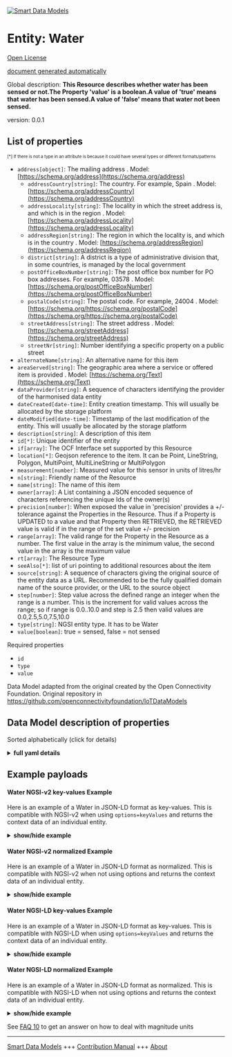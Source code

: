 <!-- 10-Header -->  
[![Smart Data Models](https://smartdatamodels.org/wp-content/uploads/2022/01/SmartDataModels_logo.png "Logo")](https://smartdatamodels.org)  
Entity: Water  
=============<!-- /10-Header -->  
<!-- 15-License -->  
[Open License](https://github.com/smart-data-models//dataModel.OCF/blob/master/Water/LICENSE.md)  
[document generated automatically](https://docs.google.com/presentation/d/e/2PACX-1vTs-Ng5dIAwkg91oTTUdt8ua7woBXhPnwavZ0FxgR8BsAI_Ek3C5q97Nd94HS8KhP-r_quD4H0fgyt3/pub?start=false&loop=false&delayms=3000#slide=id.gb715ace035_0_60)  
<!-- /15-License -->  
<!-- 20-Description -->  
Global description: **This Resource describes whether water has been sensed or not.The Property 'value' is a boolean.A value of 'true' means that water has been sensed.A value of 'false' means that water not been sensed.**  
version: 0.0.1  
<!-- /20-Description -->  
<!-- 30-PropertiesList -->  

## List of properties  

<sup><sub>[*] If there is not a type in an attribute is because it could have several types or different formats/patterns</sub></sup>  
- `address[object]`: The mailing address  . Model: [https://schema.org/address](https://schema.org/address)	- `addressCountry[string]`: The country. For example, Spain  . Model: [https://schema.org/addressCountry](https://schema.org/addressCountry)  
	- `addressLocality[string]`: The locality in which the street address is, and which is in the region  . Model: [https://schema.org/addressLocality](https://schema.org/addressLocality)  
	- `addressRegion[string]`: The region in which the locality is, and which is in the country  . Model: [https://schema.org/addressRegion](https://schema.org/addressRegion)  
	- `district[string]`: A district is a type of administrative division that, in some countries, is managed by the local government    
	- `postOfficeBoxNumber[string]`: The post office box number for PO box addresses. For example, 03578  . Model: [https://schema.org/postOfficeBoxNumber](https://schema.org/postOfficeBoxNumber)  
	- `postalCode[string]`: The postal code. For example, 24004  . Model: [https://schema.org/https://schema.org/postalCode](https://schema.org/https://schema.org/postalCode)  
	- `streetAddress[string]`: The street address  . Model: [https://schema.org/streetAddress](https://schema.org/streetAddress)  
	- `streetNr[string]`: Number identifying a specific property on a public street    
- `alternateName[string]`: An alternative name for this item  - `areaServed[string]`: The geographic area where a service or offered item is provided  . Model: [https://schema.org/Text](https://schema.org/Text)- `dataProvider[string]`: A sequence of characters identifying the provider of the harmonised data entity  - `dateCreated[date-time]`: Entity creation timestamp. This will usually be allocated by the storage platform  - `dateModified[date-time]`: Timestamp of the last modification of the entity. This will usually be allocated by the storage platform  - `description[string]`: A description of this item  - `id[*]`: Unique identifier of the entity  - `if[array]`: The OCF Interface set supported by this Resource  - `location[*]`: Geojson reference to the item. It can be Point, LineString, Polygon, MultiPoint, MultiLineString or MultiPolygon  - `measurement[number]`: Measured value for this sensor in units of litres/hr  - `n[string]`: Friendly name of the Resource  - `name[string]`: The name of this item  - `owner[array]`: A List containing a JSON encoded sequence of characters referencing the unique Ids of the owner(s)  - `precision[number]`: When exposed the value in 'precision' provides a +/- tolerance against the Properties in the Resource. Thus if a Property is UPDATED to a value and that Property then RETRIEVED, the RETRIEVED value is valid if in the range of the set value +/- precision  - `range[array]`: The valid range for the Property in the Resource as a number. The first value in the array is the minimum value, the second value in the array is the maximum value  - `rt[array]`: The Resource Type  - `seeAlso[*]`: list of uri pointing to additional resources about the item  - `source[string]`: A sequence of characters giving the original source of the entity data as a URL. Recommended to be the fully qualified domain name of the source provider, or the URL to the source object  - `step[number]`: Step value across the defined range an integer when the range is a number.  This is the increment for valid values across the range; so if range is 0.0..10.0 and step is 2.5 then valid values are 0.0,2.5,5.0,7.5,10.0  - `type[string]`: NGSI entity type. It has to be Water  - `value[boolean]`: true = sensed, false = not sensed  <!-- /30-PropertiesList -->  
<!-- 35-RequiredProperties -->  
Required properties  
- `id`  - `type`  - `value`  <!-- /35-RequiredProperties -->  
<!-- 40-RequiredProperties -->  
Data Model adapted from the original created by the Open Connectivity Foundation. Original repository in https://github.com/openconnectivityfoundation/IoTDataModels  
<!-- /40-RequiredProperties -->  
<!-- 50-DataModelHeader -->  
## Data Model description of properties  
Sorted alphabetically (click for details)  
<!-- /50-DataModelHeader -->  
<!-- 60-ModelYaml -->  
<details><summary><strong>full yaml details</strong></summary>    
```yaml  
Water:    
  description: This Resource describes whether water has been sensed or not.The Property 'value' is a boolean.A value of 'true' means that water has been sensed.A value of 'false' means that water not been sensed.    
  properties:    
    address:    
      description: The mailing address    
      properties:    
        addressCountry:    
          description: 'The country. For example, Spain'    
          type: string    
          x-ngsi:    
            model: https://schema.org/addressCountry    
            type: Property    
        addressLocality:    
          description: 'The locality in which the street address is, and which is in the region'    
          type: string    
          x-ngsi:    
            model: https://schema.org/addressLocality    
            type: Property    
        addressRegion:    
          description: 'The region in which the locality is, and which is in the country'    
          type: string    
          x-ngsi:    
            model: https://schema.org/addressRegion    
            type: Property    
        district:    
          description: 'A district is a type of administrative division that, in some countries, is managed by the local government'    
          type: string    
          x-ngsi:    
            type: Property    
        postOfficeBoxNumber:    
          description: 'The post office box number for PO box addresses. For example, 03578'    
          type: string    
          x-ngsi:    
            model: https://schema.org/postOfficeBoxNumber    
            type: Property    
        postalCode:    
          description: 'The postal code. For example, 24004'    
          type: string    
          x-ngsi:    
            model: https://schema.org/https://schema.org/postalCode    
            type: Property    
        streetAddress:    
          description: The street address    
          type: string    
          x-ngsi:    
            model: https://schema.org/streetAddress    
            type: Property    
        streetNr:    
          description: Number identifying a specific property on a public street    
          type: string    
          x-ngsi:    
            type: Property    
      type: object    
      x-ngsi:    
        model: https://schema.org/address    
        type: Property    
    alternateName:    
      description: An alternative name for this item    
      type: string    
      x-ngsi:    
        type: Property    
    areaServed:    
      description: The geographic area where a service or offered item is provided    
      type: string    
      x-ngsi:    
        model: https://schema.org/Text    
        type: Property    
    dataProvider:    
      description: A sequence of characters identifying the provider of the harmonised data entity    
      type: string    
      x-ngsi:    
        type: Property    
    dateCreated:    
      description: Entity creation timestamp. This will usually be allocated by the storage platform    
      format: date-time    
      type: string    
      x-ngsi:    
        type: Property    
    dateModified:    
      description: Timestamp of the last modification of the entity. This will usually be allocated by the storage platform    
      format: date-time    
      type: string    
      x-ngsi:    
        type: Property    
    description:    
      description: A description of this item    
      type: string    
      x-ngsi:    
        type: Property    
    id:    
      anyOf:    
        - description: Identifier format of any NGSI entity    
          maxLength: 256    
          minLength: 1    
          pattern: ^[\w\-\.\{\}\$\+\*\[\]`|~^@!,:\\]+$    
          type: string    
          x-ngsi:    
            type: Property    
        - description: Identifier format of any NGSI entity    
          format: uri    
          type: string    
          x-ngsi:    
            type: Property    
      description: Unique identifier of the entity    
      x-ngsi:    
        type: Property    
    if:    
      description: The OCF Interface set supported by this Resource    
      items:    
        enum:    
          - oic.if.baseline    
          - oic.if.s    
        maxLength: 64    
        type: string    
      minItems: 1    
      readOnly: true    
      type: array    
      uniqueItems: true    
      x-ngsi:    
        type: Property    
    location:    
      description: 'Geojson reference to the item. It can be Point, LineString, Polygon, MultiPoint, MultiLineString or MultiPolygon'    
      oneOf:    
        - description: Geojson reference to the item. Point    
          properties:    
            bbox:    
              items:    
                type: number    
              minItems: 4    
              type: array    
            coordinates:    
              items:    
                type: number    
              minItems: 2    
              type: array    
            type:    
              enum:    
                - Point    
              type: string    
          required:    
            - type    
            - coordinates    
          title: GeoJSON Point    
          type: object    
          x-ngsi:    
            type: GeoProperty    
        - description: Geojson reference to the item. LineString    
          properties:    
            bbox:    
              items:    
                type: number    
              minItems: 4    
              type: array    
            coordinates:    
              items:    
                items:    
                  type: number    
                minItems: 2    
                type: array    
              minItems: 2    
              type: array    
            type:    
              enum:    
                - LineString    
              type: string    
          required:    
            - type    
            - coordinates    
          title: GeoJSON LineString    
          type: object    
          x-ngsi:    
            type: GeoProperty    
        - description: Geojson reference to the item. Polygon    
          properties:    
            bbox:    
              items:    
                type: number    
              minItems: 4    
              type: array    
            coordinates:    
              items:    
                items:    
                  items:    
                    type: number    
                  minItems: 2    
                  type: array    
                minItems: 4    
                type: array    
              type: array    
            type:    
              enum:    
                - Polygon    
              type: string    
          required:    
            - type    
            - coordinates    
          title: GeoJSON Polygon    
          type: object    
          x-ngsi:    
            type: GeoProperty    
        - description: Geojson reference to the item. MultiPoint    
          properties:    
            bbox:    
              items:    
                type: number    
              minItems: 4    
              type: array    
            coordinates:    
              items:    
                items:    
                  type: number    
                minItems: 2    
                type: array    
              type: array    
            type:    
              enum:    
                - MultiPoint    
              type: string    
          required:    
            - type    
            - coordinates    
          title: GeoJSON MultiPoint    
          type: object    
          x-ngsi:    
            type: GeoProperty    
        - description: Geojson reference to the item. MultiLineString    
          properties:    
            bbox:    
              items:    
                type: number    
              minItems: 4    
              type: array    
            coordinates:    
              items:    
                items:    
                  items:    
                    type: number    
                  minItems: 2    
                  type: array    
                minItems: 2    
                type: array    
              type: array    
            type:    
              enum:    
                - MultiLineString    
              type: string    
          required:    
            - type    
            - coordinates    
          title: GeoJSON MultiLineString    
          type: object    
          x-ngsi:    
            type: GeoProperty    
        - description: Geojson reference to the item. MultiLineString    
          properties:    
            bbox:    
              items:    
                type: number    
              minItems: 4    
              type: array    
            coordinates:    
              items:    
                items:    
                  items:    
                    items:    
                      type: number    
                    minItems: 2    
                    type: array    
                  minItems: 4    
                  type: array    
                type: array    
              type: array    
            type:    
              enum:    
                - MultiPolygon    
              type: string    
          required:    
            - type    
            - coordinates    
          title: GeoJSON MultiPolygon    
          type: object    
          x-ngsi:    
            type: GeoProperty    
      x-ngsi:    
        type: GeoProperty    
    measurement:    
      description: Measured value for this sensor in units of litres/hr    
      readOnly: true    
      type: number    
      x-ngsi:    
        type: Property    
    n:    
      description: Friendly name of the Resource    
      maxLength: 64    
      readOnly: true    
      type: string    
      x-ngsi:    
        type: Property    
    name:    
      description: The name of this item    
      type: string    
      x-ngsi:    
        type: Property    
    owner:    
      description: A List containing a JSON encoded sequence of characters referencing the unique Ids of the owner(s)    
      items:    
        anyOf:    
          - description: Identifier format of any NGSI entity    
            maxLength: 256    
            minLength: 1    
            pattern: ^[\w\-\.\{\}\$\+\*\[\]`|~^@!,:\\]+$    
            type: string    
            x-ngsi:    
              type: Property    
          - description: Identifier format of any NGSI entity    
            format: uri    
            type: string    
            x-ngsi:    
              type: Property    
        description: Unique identifier of the entity    
        x-ngsi:    
          type: Property    
      type: array    
      x-ngsi:    
        type: Property    
    precision:    
      description: 'When exposed the value in ''precision'' provides a +/- tolerance against the Properties in the Resource. Thus if a Property is UPDATED to a value and that Property then RETRIEVED, the RETRIEVED value is valid if in the range of the set value +/- precision'    
      readOnly: true    
      type: number    
      x-ngsi:    
        type: Property    
    range:    
      description: 'The valid range for the Property in the Resource as a number. The first value in the array is the minimum value, the second value in the array is the maximum value'    
      items:    
        type: number    
      maxItems: 2    
      minItems: 2    
      readOnly: true    
      type: array    
      x-ngsi:    
        type: Property    
    rt:    
      description: The Resource Type    
      items:    
        enum:    
          - oic.r.sensor.water    
        maxLength: 64    
        type: string    
      minItems: 1    
      readOnly: true    
      type: array    
      uniqueItems: true    
      x-ngsi:    
        type: Property    
    seeAlso:    
      description: list of uri pointing to additional resources about the item    
      oneOf:    
        - items:    
            format: uri    
            type: string    
          minItems: 1    
          type: array    
        - format: uri    
          type: string    
      x-ngsi:    
        type: Property    
    source:    
      description: 'A sequence of characters giving the original source of the entity data as a URL. Recommended to be the fully qualified domain name of the source provider, or the URL to the source object'    
      type: string    
      x-ngsi:    
        type: Property    
    step:    
      description: 'Step value across the defined range an integer when the range is a number.  This is the increment for valid values across the range; so if range is 0.0..10.0 and step is 2.5 then valid values are 0.0,2.5,5.0,7.5,10.0'    
      readOnly: true    
      type: number    
      x-ngsi:    
        type: Property    
    type:    
      description: NGSI entity type. It has to be Water    
      enum:    
        - Water    
      type: string    
      x-ngsi:    
        type: Property    
    value:    
      description: 'true = sensed, false = not sensed'    
      readOnly: true    
      type: boolean    
      x-ngsi:    
        type: Property    
  required:    
    - value    
    - id    
    - type    
  type: object    
  x-derived-from: https://raw.githubusercontent.com/openconnectivityfoundation/IoTDataModels/master/WaterResURI.swagger.json    
  x-disclaimer: 'Redistribution and use in source and binary forms, with or without modification, are permitted  provided that the license conditions are met. Copyleft (c) 2022 Contributors to Smart Data Models Program'    
  x-license-url: https://github.com/smart-data-models/dataModel.OCF/blob/master/Water/LICENSE.md    
  x-model-schema: https://smart-data-models.github.io/dataModel.OCF/Water/schema.json    
  x-model-tags: OCF    
  x-version: 0.0.1    
```  
</details>    
<!-- /60-ModelYaml -->  
<!-- 70-MiddleNotes -->  
<!-- /70-MiddleNotes -->  
<!-- 80-Examples -->  
## Example payloads    
#### Water NGSI-v2 key-values Example    
Here is an example of a Water in JSON-LD format as key-values. This is compatible with NGSI-v2 when  using `options=keyValues` and returns the context data of an individual entity.  
<details><summary><strong>show/hide example</strong></summary>    
```json  
{  
    "id": "urn:ngsi-ld:Water:id:DOYR:11912958",  
    "dateCreated": "2023-02-21T17:22:09Z",  
    "dateModified": "2023-07-29T02:37:33Z",  
    "source": "For community student education record middle place reduce. Should only happy. Space mention wide actually because such produce.",  
    "name": "It hour heart own. Maybe day public n",  
    "alternateName": "But rule rock d",  
    "description": "Represent turn there education. Receive scene water despite than member pretty I. Apply test hop",  
    "dataProvider": "Away action difference five. Easy socie",  
    "owner": [  
        "urn:ngsi-ld:Water:items:TJIX:66655738",  
        "urn:ngsi-ld:Water:items:CJGX:87961037"  
    ],  
    "seeAlso": [  
        "urn:ngsi-ld:Water:items:GDCA:73327487"  
    ],  
    "location": {  
        "type": "Point",  
        "coordinates": [  
            29.625734,  
            35.828906  
        ]  
    },  
    "address": {  
        "streetAddress": "Family not system skill. Resource statement thus against authori",  
        "addressLocality": "Suddenly west goal same happy. Information every economic party determine social.",  
        "addressRegion": "Analysis head develop present grow. Already three protect investment. Later cause while draw tell citizen chance.",  
        "addressCountry": "Might court myself stage entire major move health. Usually a clear science serve main very should.",  
        "postalCode": "Including into popular treatment check probably. There film attorney challenge suggest. While",  
        "postOfficeBoxNumber": "But camp",  
        "streetNr": "Now action hand ever half process. Improve any list lead ",  
        "district": "Skin benefit exactly oil financial. Assume foreign wear listen water executive economy best. May food field occur base surface approach water."  
    },  
    "areaServed": "Enjoy less interest. Develop near nothing another. Teach ef",  
    "rt": [  
        "oic.r.sensor.water"  
    ],  
    "value": false,  
    "measurement": 262.5,  
    "precision": 296.1,  
    "n": "Well drive season thought.",  
    "range": [  
        610.2,  
        284.2  
    ],  
    "step": 846.3,  
    "if": [  
        "oic.if.baseline"  
    ],  
    "type": "Water"  
}  
```  
</details>  
#### Water NGSI-v2 normalized Example    
Here is an example of a Water in JSON-LD format as normalized. This is compatible with NGSI-v2 when not using options and returns the context data of an individual entity.  
<details><summary><strong>show/hide example</strong></summary>    
```json  
{  
    "id": "urn:ngsi-ld:Water:id:DOYR:11912958",  
    "dateCreated": {  
        "type": "DateTime",  
        "value": "2023-02-21T17:22:09Z"  
    },  
    "dateModified": {  
        "type": "DateTime",  
        "value": "2023-07-29T02:37:33Z"  
    },  
    "source": {  
        "type": "Text",  
        "value": "For community student education record middle place reduce. Should only happy. Space mention wide actually because such produce."  
    },  
    "name": {  
        "type": "Text",  
        "value": "It hour heart own. Maybe day public n"  
    },  
    "alternateName": {  
        "type": "Text",  
        "value": "But rule rock d"  
    },  
    "description": {  
        "type": "Text",  
        "value": "Represent turn there education. Receive scene water despite than member pretty I. Apply test hop"  
    },  
    "dataProvider": {  
        "type": "Text",  
        "value": "Away action difference five. Easy socie"  
    },  
    "owner": {  
        "type": "StructuredValue",  
        "value": [  
            "urn:ngsi-ld:Water:items:TJIX:66655738",  
            "urn:ngsi-ld:Water:items:CJGX:87961037"  
        ]  
    },  
    "seeAlso": {  
        "type": "StructuredValue",  
        "value": [  
            "urn:ngsi-ld:Water:items:GDCA:73327487"  
        ]  
    },  
    "location": {  
        "type": "geo:json",  
        "value": {  
            "type": "Point",  
            "coordinates": [  
                29.625734,  
                35.828906  
            ]  
        }  
    },  
    "address": {  
        "type": "StructuredValue",  
        "value": {  
            "streetAddress": "Family not system skill. Resource statement thus against authori",  
            "addressLocality": "Suddenly west goal same happy. Information every economic party determine social.",  
            "addressRegion": "Analysis head develop present grow. Already three protect investment. Later cause while draw tell citizen chance.",  
            "addressCountry": "Might court myself stage entire major move health. Usually a clear science serve main very should.",  
            "postalCode": "Including into popular treatment check probably. There film attorney challenge suggest. While",  
            "postOfficeBoxNumber": "But camp",  
            "streetNr": "Now action hand ever half process. Improve any list lead ",  
            "district": "Skin benefit exactly oil financial. Assume foreign wear listen water executive economy best. May food field occur base surface approach water."  
        }  
    },  
    "areaServed": {  
        "type": "Text",  
        "value": "Enjoy less interest. Develop near nothing another. Teach ef"  
    },  
    "rt": {  
        "type": "StructuredValue",  
        "value": [  
            "oic.r.sensor.water"  
        ]  
    },  
    "value": {  
        "type": "Boolean",  
        "value": false  
    },  
    "measurement": {  
        "type": "Number",  
        "value": 262.5  
    },  
    "precision": {  
        "type": "Number",  
        "value": 296.1  
    },  
    "n": {  
        "type": "Text",  
        "value": "Well drive season thought."  
    },  
    "range": {  
        "type": "StructuredValue",  
        "value": [  
            610.2,  
            284.2  
        ]  
    },  
    "step": {  
        "type": "Number",  
        "value": 846.3  
    },  
    "if": {  
        "type": "StructuredValue",  
        "value": [  
            "oic.if.baseline"  
        ]  
    },  
    "type": "Water"  
}  
```  
</details>  
#### Water NGSI-LD key-values Example    
Here is an example of a Water in JSON-LD format as key-values. This is compatible with NGSI-LD when  using `options=keyValues` and returns the context data of an individual entity.  
<details><summary><strong>show/hide example</strong></summary>    
```json  
{  
    "id": "urn:ngsi-ld:Water:id:DOYR:11912958",  
    "dateCreated": "2023-02-21T17:22:09Z",  
    "dateModified": "2023-07-29T02:37:33Z",  
    "source": "For community student education record middle place reduce. Should only happy. Space mention wide actually because such produce.",  
    "name": "It hour heart own. Maybe day public n",  
    "alternateName": "But rule rock d",  
    "description": "Represent turn there education. Receive scene water despite than member pretty I. Apply test hop",  
    "dataProvider": "Away action difference five. Easy socie",  
    "owner": [  
        "urn:ngsi-ld:Water:items:TJIX:66655738",  
        "urn:ngsi-ld:Water:items:CJGX:87961037"  
    ],  
    "seeAlso": [  
        "urn:ngsi-ld:Water:items:GDCA:73327487"  
    ],  
    "location": {  
        "type": "Point",  
        "coordinates": [  
            29.625734,  
            35.828906  
        ]  
    },  
    "address": {  
        "streetAddress": "Family not system skill. Resource statement thus against authori",  
        "addressLocality": "Suddenly west goal same happy. Information every economic party determine social.",  
        "addressRegion": "Analysis head develop present grow. Already three protect investment. Later cause while draw tell citizen chance.",  
        "addressCountry": "Might court myself stage entire major move health. Usually a clear science serve main very should.",  
        "postalCode": "Including into popular treatment check probably. There film attorney challenge suggest. While",  
        "postOfficeBoxNumber": "But camp",  
        "streetNr": "Now action hand ever half process. Improve any list lead ",  
        "district": "Skin benefit exactly oil financial. Assume foreign wear listen water executive economy best. May food field occur base surface approach water."  
    },  
    "areaServed": "Enjoy less interest. Develop near nothing another. Teach ef",  
    "rt": [  
        "oic.r.sensor.water"  
    ],  
    "value": false,  
    "measurement": 262.5,  
    "precision": 296.1,  
    "n": "Well drive season thought.",  
    "range": [  
        610.2,  
        284.2  
    ],  
    "step": 846.3,  
    "if": [  
        "oic.if.baseline"  
    ],  
    "type": "Water",  
    "@context": [  
        "https://smartdatamodels.org/context.jsonld"  
    ]  
}  
```  
</details>  
#### Water NGSI-LD normalized Example    
Here is an example of a Water in JSON-LD format as normalized. This is compatible with NGSI-LD when not using options and returns the context data of an individual entity.  
<details><summary><strong>show/hide example</strong></summary>    
```json  
{  
    "id": "urn:ngsi-ld:Water:id:DOYR:11912958",  
    "dateCreated": {  
        "type": "Property",  
        "value": {  
            "@type": "DateTime",  
            "@value": "2023-02-21T17:22:09Z"  
        }  
    },  
    "dateModified": {  
        "type": "Property",  
        "value": {  
            "@type": "DateTime",  
            "@value": "2023-07-29T02:37:33Z"  
        }  
    },  
    "source": {  
        "type": "Property",  
        "value": "For community student education record middle place reduce. Should only happy. Space mention wide actually because such produce."  
    },  
    "name": {  
        "type": "Property",  
        "value": "It hour heart own. Maybe day public n"  
    },  
    "alternateName": {  
        "type": "Property",  
        "value": "But rule rock d"  
    },  
    "description": {  
        "type": "Property",  
        "value": "Represent turn there education. Receive scene water despite than member pretty I. Apply test hop"  
    },  
    "dataProvider": {  
        "type": "Property",  
        "value": "Away action difference five. Easy socie"  
    },  
    "owner": {  
        "type": "Property",  
        "value": [  
            "urn:ngsi-ld:Water:items:TJIX:66655738",  
            "urn:ngsi-ld:Water:items:CJGX:87961037"  
        ]  
    },  
    "seeAlso": {  
        "type": "Property",  
        "value": [  
            "urn:ngsi-ld:Water:items:GDCA:73327487"  
        ]  
    },  
    "location": {  
        "type": "GeoProperty",  
        "value": {  
            "type": "Point",  
            "coordinates": [  
                29.625734,  
                35.828906  
            ]  
        }  
    },  
    "address": {  
        "type": "Property",  
        "value": {  
            "streetAddress": "Family not system skill. Resource statement thus against authori",  
            "addressLocality": "Suddenly west goal same happy. Information every economic party determine social.",  
            "addressRegion": "Analysis head develop present grow. Already three protect investment. Later cause while draw tell citizen chance.",  
            "addressCountry": "Might court myself stage entire major move health. Usually a clear science serve main very should.",  
            "postalCode": "Including into popular treatment check probably. There film attorney challenge suggest. While",  
            "postOfficeBoxNumber": "But camp",  
            "streetNr": "Now action hand ever half process. Improve any list lead ",  
            "district": "Skin benefit exactly oil financial. Assume foreign wear listen water executive economy best. May food field occur base surface approach water."  
        }  
    },  
    "areaServed": {  
        "type": "Property",  
        "value": "Enjoy less interest. Develop near nothing another. Teach ef"  
    },  
    "rt": {  
        "type": "Property",  
        "value": [  
            "oic.r.sensor.water"  
        ]  
    },  
    "value": {  
        "type": "Property",  
        "value": false  
    },  
    "measurement": {  
        "type": "Property",  
        "value": 262.5  
    },  
    "precision": {  
        "type": "Property",  
        "value": 296.1  
    },  
    "n": {  
        "type": "Property",  
        "value": "Well drive season thought."  
    },  
    "range": {  
        "type": "Property",  
        "value": [  
            610.2,  
            284.2  
        ]  
    },  
    "step": {  
        "type": "Property",  
        "value": 846.3  
    },  
    "if": {  
        "type": "Property",  
        "value": [  
            "oic.if.baseline"  
        ]  
    },  
    "type": "Water",  
    "@context": [  
        "https://smartdatamodels.org/context.jsonld"  
    ]  
}  
```  
</details><!-- /80-Examples -->  
<!-- 90-FooterNotes -->  
<!-- /90-FooterNotes -->  
<!-- 95-Units -->  
See [FAQ 10](https://smartdatamodels.org/index.php/faqs/) to get an answer on how to deal with magnitude units  
<!-- /95-Units -->  
<!-- 97-LastFooter -->  
---  
[Smart Data Models](https://smartdatamodels.org) +++ [Contribution Manual](https://bit.ly/contribution_manual) +++ [About](https://bit.ly/Introduction_SDM)<!-- /97-LastFooter -->  
